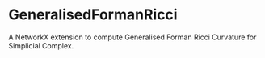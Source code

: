 # GeneralisedFormanRicci
A NetworkX extension to compute Generalised Forman Ricci Curvature for Simplicial Complex.
